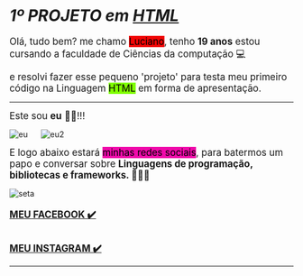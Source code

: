 <!DOCTYPE html>
<html lang="pt-br">
<head>
    <meta charset="UTF-8">
    <meta http-equiv="X-UA-Compatible" content="IE=edge">
    <meta name="viewport" content="width=device-width, initial-scale=1.0">
    <link rel="shortcut icon" href="Sirubico-Black-Metal-PC.ico" type="image/x-icon">
    <title>Primeiro Projeto</title>
</head>
<body>
    <h1> 
       <I> 1º PROJETO em <u>HTML</u> </I></h1> 
    <p> <big>Olá, tudo bem? me chamo <mark style="background-color: rgb(241, 4, 4);">Luciano</mark>, tenho <b>19 anos</b> estou 
        cursando a faculdade de Ciências da computação 💻 </big>
        <br>
    <p> <big>e resolvi fazer esse pequeno 'projeto' para testa meu primeiro código na Linguagem  <mark style="background-color: chartreuse;">HTML</mark> em forma de apresentação. </big>
<hr>
<p><big>Este sou <b>eu</b> 🤣🤣!!!</big></p>
<img src="SETA 2.fw.png" alt="eu"> &nbsp&nbsp&nbsp&nbsp <img src="ciano8333fbc4-5ea7-454c-969e-e5e657202887.jpg" alt="eu2">    
&nbsp&nbsp&nbsp&nbsp &nbsp&nbsp&nbsp&nbsp &nbsp&nbsp&nbsp&nbsp &nbsp&nbsp&nbsp&nbsp <p> <big>  E logo abaixo estará <mark style="background-color: rgb(240, 9, 170);"> minhas redes sociais</mark>, para batermos um papo e conversar sobre <b>Linguagens de programação, bibliotecas e frameworks. 👨🏽‍💻 </b> </big> </p>
<img src="SETA-PARA-BAIXO.png" alt="seta">
<br>
<br>
<a href="https://www.facebook.com/luciano.lima.7169709/" target="_blank" rel="external"><big> <b>MEU FACEBOOK ✔️</b></big></a>

<a href="https://www.instagram.com/lucianoo_df/" target="_blank" rel="external"> <br><big> <b>MEU INSTAGRAM ✔️</b></big></a>
<hr
</body>
</html>
